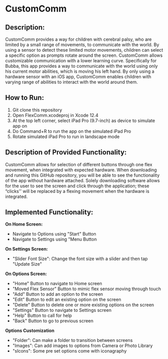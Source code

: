 # CustomComm

## Description:
CustomComm provides a way for children with cerebral palsy, who are limited by a small range of movements, to communicate with the world. By using a sensor to detect these limited motor movements, children can select a specific option as prompts rotate around the screen. CustomComm allows customizable communication with a lower learning curve. Specifically for Bubba, this app provides a way to communicate with the world using only his current motor abilities, which is moving his left hand. By only using a hardware sensor with an iOS app, CustomComm enables children with varying range of abilities to interact with the world around them. 

## How to Run: 
1. Git clone this repository
2. Open FlexComm.xcodeproj in Xcode 12.4
3. At the top left corner, select iPad Pro (9.7-inch) as device to simulate app on
4. Do Command+R to run the app on the simulated iPad Pro
5. Rotate simulated iPad Pro to run in landscape mode 

## Description  of Provided Functionality: 
CustomComm allows for selection of different buttons through one flex movement, when integrated with expected hardware. When downloading and running this GitHub repository, you will be able to see the functionality of the app without hardware attached.   Solely downloading software allows for the user to see the screen and click through the application; these “clicks'' will be replaced by a flexing movement when the hardware is integrated. 

## Implemented Functionality: 
**On Home Screen:**
- Navigate to Options using "Start" Button 
- Navigate to Settings using "Menu Button 

**On Settings Screen:**
- "Slider Font Size": Change the font size with a slider and then tap "Update Size"

**On Options Screen:**
- "Home" Button to navigate to Home screen
- "Moved Flex Sensor" Button to mimic flex sensor moving through touch
- "Add" Button to add an option to the screen 
- "Edit" Button to edit an existing option on the screen 
- "Delete" Button to delete one or more existing options on the screen 
- "Settings" Button to navigate to Settings screen 
- "Help" Button to call for help
- "Back" Button to go to previous screen

**Options Customization**
- "Folder": Can make a folder to transition between screens
- "Images": Can add images to options from Camera or Photo Library
- "sIcons": Some pre set options come with iconagraphy


